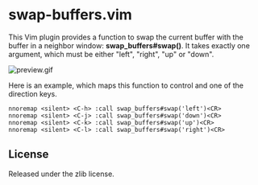 # swap-buffers.vim

This Vim plugin provides a function to swap the current buffer with the
buffer in a neighbor window: **swap\_buffers#swap()**. It takes exactly one
argument, which must be either "left", "right", "up" or "down".

![preview.gif](https://raw.github.com/AlxHnr/swap-buffers.vim/master/preview.gif)

Here is an example, which maps this function to control and one of the
direction keys.

```vim
nnoremap <silent> <C-h> :call swap_buffers#swap('left')<CR>
nnoremap <silent> <C-j> :call swap_buffers#swap('down')<CR>
nnoremap <silent> <C-k> :call swap_buffers#swap('up')<CR>
nnoremap <silent> <C-l> :call swap_buffers#swap('right')<CR>
```

## License

Released under the zlib license.
